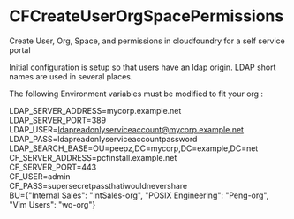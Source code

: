 # CFCreateUserOrgSpacePermissions
Create User, Org, Space, and permissions in cloudfoundry for a self service portal

Initial configuration is setup so that users have an ldap origin.
LDAP short names are used in several places.

The following Environment variables must be modified to fit your org : 


LDAP_SERVER_ADDRESS=mycorp.example.net<br>
LDAP_SERVER_PORT=389<br>
LDAP_USER=ldapreadonlyserviceaccount@mycorp.example.net<br>
LDAP_PASS=ldapreadonlyserviceaccountpassword<br>
LDAP_SEARCH_BASE=OU=peepz,DC=mycorp,DC=example,DC=net<br>
CF_SERVER_ADDRESS=pcfinstall.example.net<br>
CF_SERVER_PORT=443<br>
CF_USER=admin<br>
CF_PASS=supersecretpassthatiwouldnevershare<br>
BU={"Internal Sales": "IntSales-org", "POSIX Engineering": "Peng-org", "Vim Users": "wq-org"}<br>
